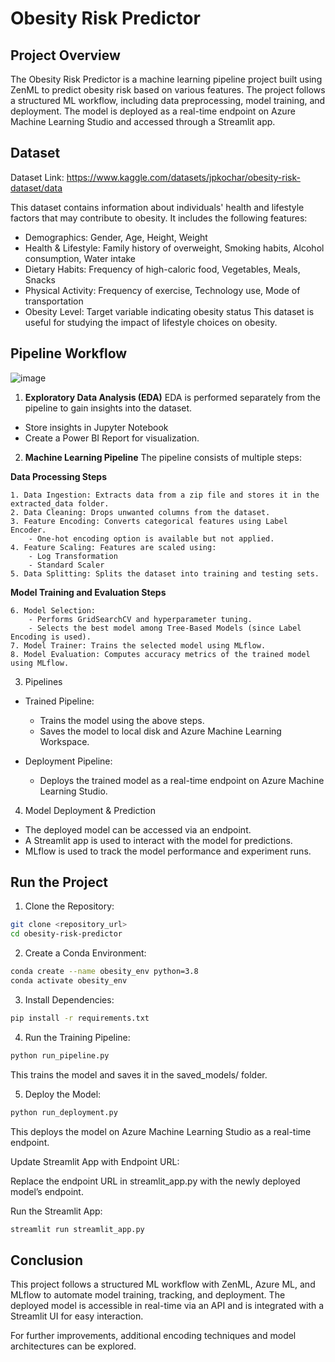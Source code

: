 
# Obesity Risk Predictor

##  Project Overview

The Obesity Risk Predictor is a machine learning pipeline project built using ZenML to predict obesity risk based on various features. The project follows a structured ML workflow, including data preprocessing, model training, and deployment. The model is deployed as a real-time endpoint on Azure Machine Learning Studio and accessed through a Streamlit app.
## Dataset

Dataset Link: https://www.kaggle.com/datasets/jpkochar/obesity-risk-dataset/data

This dataset contains information about individuals' health and lifestyle factors that may contribute to obesity. It includes the following features:

- Demographics: Gender, Age, Height, Weight
- Health & Lifestyle: Family history of overweight, Smoking habits, Alcohol consumption, Water intake
- Dietary Habits: Frequency of high-caloric food, Vegetables, Meals, Snacks
- Physical Activity: Frequency of exercise, Technology use, Mode of transportation
- Obesity Level: Target variable indicating obesity status
This dataset is useful for studying the impact of lifestyle choices on obesity.
<!-- ## Folder Structure

The project is organized into the following directories:

- analysis/: Contains Jupyter Notebook for EDA.
    - EDA.ipynb: Notebook with exploratory data analysis.
- data/: Stores the raw dataset.
    - obesity_risk.zip: Compressed dataset file.
- extracted_data/: Contains extracted CSV file after ingestion.
    - obesity_level.csv: Processed dataset.
- mlruns/: Stores MLflow tracking information.
- pipelines/: Contains ZenML pipeline scripts.
    - training_pipeline.py: Defines the model training pipeline.
    - deployment_pipeline.py: Defines the deployment pipeline.
- report/: Stores visualization reports. 
    - report.pbix: Power BI report.
- saved_models/: Stores trained models. 
    - trained_model.pkl: Saved model file.
- src/: Contains core ML processing scripts. 
    - ingest_data.py: Handles data ingestion.
    - clean_data.py: Performs data cleaning. 
    - feature_encoding.py: Encodes categorical features.
    - feature_scaling.py: Scales numerical features.
    - data_splitter.py: Splits data for training/testing.
    - model_selection.py: Performs model selection.
    - model_trainer.py: Trains the selected model.
    - model_evaluator.py: Evaluates trained model performance.
- steps/: Contains individual step implementations for ZenML. 
    - data_ingestion_step.py: Step for data ingestion.
    - clean_data_step.py: Step for data cleaning.
    - feature_encoding_step.py: Step for feature encoding.
    - feature_scaling_step.py: Step for feature scaling.
    - data_splitter_step.py: Step for splitting dataset.
    - model_selection_step.py: Step for model selection.
    - model_trainer_step.py: Step for training the model.
    - model_evaluation_step.py: Step for evaluating model performance.
- test/: Contains testing scripts. 
    - test_notebook.ipynb: Jupyter Notebook for testing model.
- config.json: Configuration file.
- environment.yml: Conda environment dependencies.
- request_model.py: Script to send requests to the deployed model. 
- run_deployment.py: Script to run deployment pipeline.
- run_pipeline.py: Script to run training pipeline.
- setup.py: Setup script.
- streamlit_app.py: Streamlit web app for user interaction. -->
## Pipeline Workflow

![image](https://drive.google.com/uc?export=view&id=1g2lwbnBL8Er_Lp9zAAMQ_p19GIaPzEvy)

1. **Exploratory Data Analysis (EDA)**
EDA is performed separately from the pipeline to gain insights into the dataset.
- Store insights in Jupyter Notebook
- Create a Power BI Report for visualization.

2. **Machine Learning Pipeline**
The pipeline consists of multiple steps:

**Data Processing Steps**

    1. Data Ingestion: Extracts data from a zip file and stores it in the extracted_data folder.
    2. Data Cleaning: Drops unwanted columns from the dataset.
    3. Feature Encoding: Converts categorical features using Label Encoder.
        - One-hot encoding option is available but not applied.
    4. Feature Scaling: Features are scaled using:
        - Log Transformation
        - Standard Scaler
    5. Data Splitting: Splits the dataset into training and testing sets.
**Model Training and Evaluation Steps**

    6. Model Selection:
        - Performs GridSearchCV and hyperparameter tuning.
        - Selects the best model among Tree-Based Models (since Label Encoding is used).
    7. Model Trainer: Trains the selected model using MLflow.
    8. Model Evaluation: Computes accuracy metrics of the trained model using MLflow.
3. Pipelines

- Trained Pipeline:
    - Trains the model using the above steps.
    - Saves the model to local disk and Azure Machine Learning Workspace.

- Deployment Pipeline:
    - Deploys the trained model as a real-time endpoint on Azure Machine Learning Studio.

4. Model Deployment & Prediction

- The deployed model can be accessed via an endpoint.
- A Streamlit app is used to interact with the model for predictions.
- MLflow is used to track the model performance and experiment runs.


## Run the Project

1. Clone the Repository:


```bash
git clone <repository_url>
cd obesity-risk-predictor
```
2. Create a Conda Environment:
```bash
conda create --name obesity_env python=3.8
conda activate obesity_env
```
3. Install Dependencies:
```bash
pip install -r requirements.txt
```
4. Run the Training Pipeline:
```bash
python run_pipeline.py
```
This trains the model and saves it in the saved_models/ folder.

5. Deploy the Model:
```bash
python run_deployment.py
```
This deploys the model on Azure Machine Learning Studio as a real-time endpoint.

Update Streamlit App with Endpoint URL:

Replace the endpoint URL in streamlit_app.py with the newly deployed model’s endpoint.

Run the Streamlit App:
```bash
streamlit run streamlit_app.py
```
## Conclusion

This project follows a structured ML workflow with ZenML, Azure ML, and MLflow to automate model training, tracking, and deployment. The deployed model is accessible in real-time via an API and is integrated with a Streamlit UI for easy interaction.

For further improvements, additional encoding techniques and model architectures can be explored.